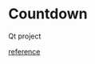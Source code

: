 # Countdown
Qt project

[reference](http://www.codeprogress.com/cpp/libraries/qt/countDownClockwithQTimer.php)
